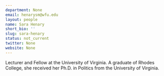 ```yaml
---
department: None
email: henarysm@wfu.edu
layout: people
name: Sara Henary
short_bio: ''
slug: sara-henary
status: not_current
twitter: None
website: None
---
```


Lecturer and Fellow at the University of Virginia. A graduate of Rhodes College, she received her Ph.D. in Politics from the University of Virginia.
